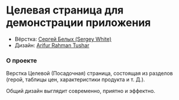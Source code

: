 # Целевая страница для демонстрации приложения

* Вёрстка: [Сергей Белых (Sergey White)](https://github.com/whitesergey)
* Дизайн: [Arifur Rahman Tushar](https://dribbble.com/ArifurRahman)

### О проекте

Верстка Целевой (Посадочная) страница, состоящая из разделов (герой, таблицы цен, характеристики продукта и т. Д.).

Общий дизайн выглядит современно, приятно и эффектно.